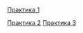 [Практика 1](https://github.com/Roenko-KS/SPO/blob/main/Practice1/Untitled-1.js)

[Практика 2](https://github.com/Roenko-KS/SPO/blob/main/Practice2/index.html)
[Практика 3](https://github.com/Roenko-KS/SPO/tree/main/Practice3)
